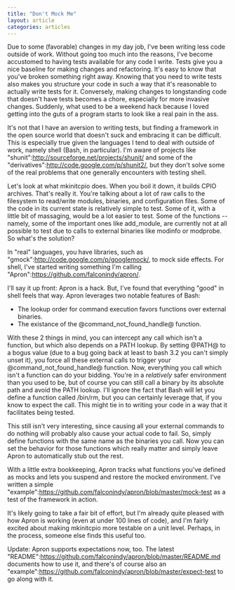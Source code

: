 ```yaml
---
title: "Don't Mock Me"
layout: article
categories: articles
---
```


Due to some (favorable) changes in my day job, I've been writing less code outside of work. Without going too much into the reasons, I've become accustomed to having tests available for any code I write. Tests give you a nice baseline for making changes and refactoring. It's easy to know that you've broken something right away. Knowing that you need to write tests also makes you structure your code in such a way that it's reasonable to actually write tests for it. Conversely, making changes to longstanding code that doesn't have tests becomes a chore, especially for more invasive changes. Suddenly, what used to be a weekend hack because I loved getting into the guts of a program starts to look like a real pain in the ass.

It's not that I have an aversion to writing tests, but finding a framework in the open source world that doesn't suck and embracing it can be difficult.  This is especially true given the languages I tend to deal with outside of work, namely shell (Bash, in particular). I'm aware of projects like "shunit":http://sourceforge.net/projects/shunit/ and some of the "derivatives":http://code.google.com/p/shunit2/, but they don't solve some of the real problems that one generally encounters with testing shell.

Let's look at what mkinitcpio does. When you boil it down, it builds CPIO archives. That's really it. You're talking about a lot of raw calls to the filesystem to read/write modules, binaries, and configuration files. Some of the code in its current state is relatively simple to test. Some of it, with a little bit of massaging, would be a lot easier to test. Some of the functions -- namely, some of the important ones like add_module, are currently not at all possible to test due to calls to external binaries like modinfo or modprobe. So what's the solution?

In "real" languages, you have libraries, such as "gmock":http://code.google.com/p/googlemock/, to mock side effects. For shell, I've started writing something I'm calling "Apron":https://github.com/falconindy/apron/.

I'll say it up front: Apron is a hack. But, I've found that everything "good" in shell feels that way. Apron leverages two notable features of Bash:

* The lookup order for command execution favors functions over external binaries.
* The existance of the @command_not_found_handle@ function.

With these 2 things in mind, you can intercept any call which isn't a function, but which also depends on a PATH lookup. By setting @PATH@ to a bogus value (due to a bug going back at least to bash 3.2 you can't simply unset it), you force all these external calls to trigger your @command_not_found_handle@ function. Now, everything you call which isn't a function can do your bidding. You're in a *relatively* safer environment than you used to be, but of course you can still call a binary by its absolute path and avoid the PATH lookup. I'll ignore the fact that Bash will let you define a function called /bin/rm, but you can certainly leverage that, if you know to expect the call. This might tie in to writing your code in a way that it facilitates being tested.

This still isn't very interesting, since causing all your external commands to do nothing will probably also cause your actual code to fail. So, simply define functions with the same name as the binaries you call. Now you can set the behavior for those functions which really matter and simply leave Apron to automatically stub out the rest.

With a little extra bookkeeping, Apron tracks what functions you've defined as mocks and lets you suspend and restore the mocked environment. I've written a simple "example":https://github.com/falconindy/apron/blob/master/mock-test as a test of the framework in action.

It's likely going to take a fair bit of effort, but I'm already quite pleased with how Apron is working (even at under 100 lines of code), and I'm fairly excited about making mkinitcpio more testable on a unit level. Perhaps, in the process, someone else finds this useful too.

Update: Apron supports expectations now, too. The latest "README":https://github.com/falconindy/apron/blob/master/README.md documents how to use it, and there's of course also an "example":https://github.com/falconindy/apron/blob/master/expect-test to go along with it.
